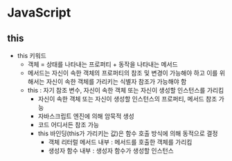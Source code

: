 # JavaScript
## this
* this 키워드
  * 객체 = 상태를 나타내는 프로퍼티 + 동작을 나타내는 메서드
  * 메서드는 자신이 속한 객체의 프로퍼티의 참조 및 변경이 가능해야 하고 이를 위해서는 자신이 속한 객체를 가리키는 식별자 참조가 가능해야 함
  * this : 자기 참조 변수, 자신이 속한 객체 또는 자신이 생성할 인스턴스를 가리킴
    * 자신이 속한 객체 또는 자신이 생성할 인스턴스의 프로퍼티, 메서드 참조 가능
    * 자바스크립트 엔진에 의해 암묵적 생성
    * 코드 어디서든 참조 가능
    * this 바인딩(this가 가리키는 값)은 함수 호출 방식에 의해 동적으로 결정
      * 객체 리터럴 메서드 내부 : 메서드를 호출한 객체를 가리킴
      * 생성자 함수 내부 : 생성자 함수가 생성할 인스턴스
